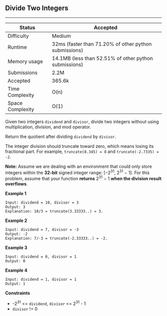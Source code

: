 ## Divide Two Integers
---------
| Status | Accepted |
| --- | --- |
| Difficulty | Medium |
| Runtime | 32ms (faster than 71.20% of other python submissions) |
| Memory usage | 14.1MB (less than 52.51% of other python submissions) |
| Submissions | 2.2M |
| Accepted | 365.6k |
| Time Complexity | O(n) |
| Space Complexity | O(1) |

Given two integers `dividend` and `divisor`, divide two integers without using multiplication, division, and mod operator.

Return the quotient after dividing `dividend` by `divisor`.

The integer division should truncate toward zero, which means losing its fractional part. For example, `truncate(8.345) = 8` and `truncate(-2.7335) = -2`.

**Note:** Assume we are dealing with an environment that could only store integers within the **32-bit** signed integer range: [−2<sup>31</sup>, 2<sup>31</sup> − 1]. For this problem, assume that your function **returns** 2<sup>31</sup> − 1 **when the division result overflows**.

**Example 1**
```
Input: dividend = 10, divisor = 3
Output: 3
Explanation: 10/3 = truncate(3.33333..) = 3.
```

**Example 2**
```
Input: dividend = 7, divisor = -3
Output: -2
Explanation: 7/-3 = truncate(-2.33333..) = -2.
```

**Example 3**
```
Input: dividend = 0, divisor = 1
Output: 0
```

**Example 4**
```
Input: dividend = 1, divisor = 1
Output: 1
```

**Constraints**
- -2<sup>31</sup> <= `dividend`, `divisor` <= 2<sup>31</sup> - 1
- `divisor` != 0
